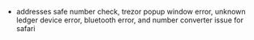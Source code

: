 * addresses safe number check, trezor popup window error, unknown ledger device error, bluetooth error, and number converter issue for safari
